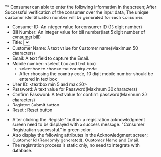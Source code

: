 "* Consumer can able to enter the following information in the screen;
After Successful verification of the consumer over the input data, The unique customer identification number will be generated for each consumer.
- Consumer ID:  An integer value for consumer ID (13 digit number)
- Bill Number: An integer value for bill number(last 5 digit number of consumer bill)
- Title: <Select box>
- Customer Name: A text value for Customer name(Maximum 50 characters)
- Email: A text field to capture the Email.
- Mobile number: <select box and text box)
    - select box to choose the country code
    - After choosing the country code, 10 digit mobile number should be entered in text box
- User ID: <textbox min 5 and max 20>
- Password: A text value for Password(Maximum 30 characters)
- Confirm Password: A text value for confirm password(Maximum 30 characters)
- Register: Submit button.
- Reset : Reset button
* After clicking the 'Register' button, a registration acknowledgment screen need to be displayed with a success message. "Consumer  Registration successful." in green color. 
* Also display the following attributes in the Acknowledgment screen; Customer Id (Randomly generated), Customer Name and Email.
* The registration process is static only, no need to integrate with database.

